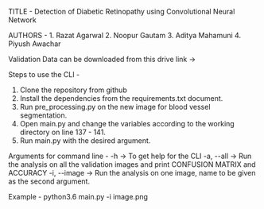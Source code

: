 TITLE - Detection of Diabetic Retinopathy using Convolutional Neural Network

AUTHORS - 
	1. Razat Agarwal
	2. Noopur Gautam
	3. Aditya Mahamuni
	4. Piyush Awachar
	
Validation Data can be downloaded from this drive link -> 
	
Steps to use the CLI - 

1. Clone the repository from github
2. Install the dependencies from the requirements.txt document.
3. Run pre_processing.py on the new image for blood vessel segmentation.
4. Open main.py and change the variables according to the working directory on line 137 - 141.
5. Run main.py with the desired argument.

Arguments for command line - 
-h -> To get help for the CLI
-a, --all -> Run the analysis on all the validation images and print CONFUSION MATRIX and ACCURACY
-i, --image -> Run the analysis on one image, name to be given as the second argument.

Example - 
python3.6 main.py -i image.png
